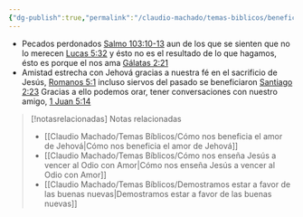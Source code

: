 ```yaml
---
{"dg-publish":true,"permalink":"/claudio-machado/temas-biblicos/beneficios-actuales-del-sacrificio-de-jesus/"}
---
```


- Pecados perdonados [Salmo 103:10-13](https://wol.jw.org/es/wol/bc/r4/lp-s/2025244/2/2)  aun de los que se sienten que no lo merecen [Lucas 5:32](https://wol.jw.org/es/wol/bc/r4/lp-s/2025244/4/0) y ésto no es el resultado de lo que hagamos, ésto es porque el nos ama [Gálatas 2:21](https://wol.jw.org/es/wol/b/r4/lp-s/nwtsty/48/2#v=48:2:21)
- Amistad estrecha con Jehová gracias a nuestra fé en el sacrificio de Jesús, [Romanos 5:1](https://wol.jw.org/es/wol/bc/r4/lp-s/2025244/8/0) incluso siervos del pasado se beneficiaron [Santiago 2:23](https://wol.jw.org/es/wol/bc/r4/lp-s/2025244/8/1)  Gracias a ello podemos orar, tener conversaciones con nuestro amigo, [1 Juan 5:14](https://wol.jw.org/es/wol/bc/r4/lp-s/2025244/9/2) 



> [!notasrelacionadas] Notas relacionadas
> - [[Claudio Machado/Temas Bíblicos/Cómo nos beneficia el amor de Jehová\|Cómo nos beneficia el amor de Jehová]]
> - [[Claudio Machado/Temas Bíblicos/Cómo nos enseña Jesús a vencer al Odio con Amor\|Cómo nos enseña Jesús a vencer al Odio con Amor]]
> - [[Claudio Machado/Temas Bíblicos/Demostramos estar a favor de las buenas nuevas\|Demostramos estar a favor de las buenas nuevas]]

